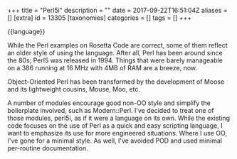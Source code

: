 +++
title = "Perl5i"
description = ""
date = 2017-09-22T16:51:04Z
aliases = []
[extra]
id = 13305
[taxonomies]
categories = []
tags = []
+++

{{language}}

While the Perl examples on Rosetta Code are correct, some of them reflect an older style of using the language. After all, Perl has been around since the 80s; Perl5 was released in 1994. Things that were barely manageable on a 386 running at 16 MHz with 4MB of RAM are a breeze, now.

Object-Oriented Perl has been transformed by the development of Moose and its lightweight cousins, Mouse, Moo, etc.

A number of modules encourage good non-OO style and simplify the boilerplate involved, such as Modern::Perl. I've decided to treat one of those modules, perl5i, as if it were a language on its own. While the existing code focuses on the use of Perl as a quick and easy scripting language, I want to emphasize its use for more engineered situations. Where I use OO, I've gone for a minimal style. As well, I've avoided POD and used minimal per-routine documentation.
